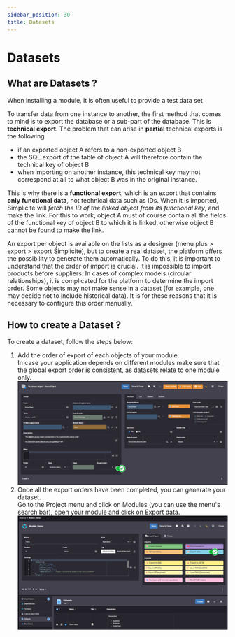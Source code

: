 ```yaml
---
sidebar_position: 30
title: Datasets
---
```


# Datasets

## What are Datasets ?

When installing a module, it is often useful to provide a test data set

To transfer data from one instance to another, the first method that comes to mind is to export the database or a sub-part of the database. This is **technical export**. The problem that can arise in **partial** technical exports is the following
- if an exported object A refers to a non-exported object B
- the SQL export of the table of object A will therefore contain the technical key of object B
- when importing on another instance, this technical key may not correspond at all to what object B was in the original instance.

This is why there is a **functional export**, which is an export that contains **only functional data**, not technical data such as IDs. When it is imported, Simplicité will *fetch the ID of the linked object from its functional key*, and make the link. For this to work, object A must of course contain all the fields of the functional key of object B to which it is linked, otherwise object B cannot be found to make the link.

An export per object is available on the lists as a designer (menu plus > export > export Simplicité), but to create a real dataset, the platform offers the possibility to generate them automatically. To do this, it is important to understand that the order of import is crucial. It is impossible to import products before suppliers. In cases of complex models (circular relationships), it is complicated for the platform to determine the import order. Some objects may not make sense in a dataset (for example, one may decide not to include historical data). It is for these reasons that it is necessary to configure this order manually.  

## How to create a Dataset ?

To create a dataset, follow the steps below: 

1. Add the order of export of each objects of your module.  
In case your application depends on different modules make sure that the global export order is consistent, as datasets relate to one module only.   
![](img/datasets/dataset1.png)   
2. Once all the export orders have been completed, you can generate your dataset.   
Go to the Project menu and click on Modules (you can use the menu's search bar), open your module and click on Export data.   
![](img/datasets/dataset2.png)   
